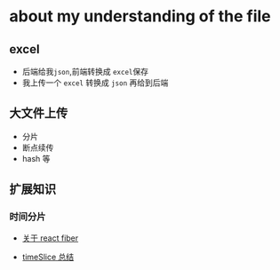 # about my understanding of the file

## excel

- 后端给我`json`,前端转换成 `excel`保存
- 我上传一个 `excel` 转换成 `json` 再给到后端

## 大文件上传

- 分片
- 断点续传
- hash 等

## 扩展知识

### 时间分片
- [关于 react fiber](https://juejin.cn/post/6844903975112671239#%E5%8D%95%E5%A4%84%E7%90%86%E8%BF%9B%E7%A8%8B%E8%B0%83%E5%BA%A6-fiber-%E4%B8%8D%E6%98%AF%E4%B8%80%E4%B8%AA%E6%96%B0%E7%9A%84%E4%B8%9C%E8%A5%BF)

- [timeSlice 总结](./extra/timeSlice.md)
